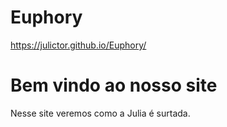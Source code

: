 # Euphory
https://julictor.github.io/Euphory/
<!DOCTYPE html>
<html>
<head>
<title>Page Title</title>
</head>
<body>

<h1>Bem vindo ao nosso site</h1>
<p>Nesse site veremos como a Julia é surtada.</p>

</body>
</html>
